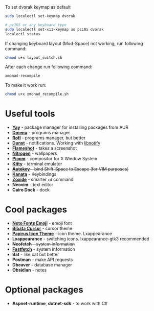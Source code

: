 To set dvorak keymap as default
```sh
sudo localectl set-keymap dvorak

# pc105 or any keyboard type
sudo localectl set-x11-keymap us pc105 dvorak
localectl status
```

If changing keyboard layout (Mod-Space) not working, run following command:
```sh
chmod u+x layout_switch.sh
```

After each change run following command:
```sh
xmonad-recompile
```

To make it work run:
```sh
chmod u+x xmonad_recompile.sh
```

# Useful tools
* **[Yay](https://github.com/Jguer/yay)** - package manager for installing packages from AUR
* **[Dmenu](https://wiki.archlinux.org/title/dmenu)** - programs manager
* **[Rofi](https://github.com/davatorium/rofi)** - programs manager, but better
* **[Dunst](https://wiki.archlinux.org/title/Dunst)** - notifications. Working with [libnotify](https://archlinux.org/packages/extra/x86_64/libnotify/)
* **[Flameshot](https://flameshot.org/)** - takes a screenshot
* **[Nitrogen](https://wiki.archlinux.org/title/nitrogen)** - wallpapers
* **[Picom](https://github.com/yshui/picom)** - compositor for X Window System
* **[Kitty](https://sw.kovidgoyal.net/kitty/)** - terminal emulator
* ~~**[Autokey](https://github.com/autokey/autokey)** - bind Shift-Space to Escape (for VIM purposes)~~
* **[Kanata](https://github.com/jtroo/kanata)** - Keybindings
* **[Zoxide](https://github.com/ajeetdsouza/zoxide)** - smarter `cd` command
* **Neovim** - text editor
* **Cairo Dock** - dock

# Cool packages
* **[Noto Fonts Emoji](https://archlinux.org/packages/extra/any/noto-fonts-emoji/)** - emoji font
* **[Bibata Cursor](https://github.com/ful1e5/Bibata_Cursor)** - cursor theme
* **[Papirus Icon Theme](https://github.com/PapirusDevelopmentTeam/papirus-icon-theme)** - icon theme. Lxappearance
* **Lxappearance** - switching icons. lxappearance-gtk3 recommended
* ~~**Neofetch** - system information~~
* **[Fastfetch](https://github.com/fastfetch-cli/fastfetch)** - system information
* **Bat** - like cat but better
* **Postman** - make API requests
* **Dbeaver** - database manager
* **Obsidian** - notes

# Optional packages
* **Aspnet-runtime**, **dotnet-sdk** - to work with C#
